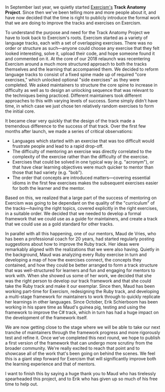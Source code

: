 In September last year, we quietly started [Exercism's](http://exercism.io) **Track Anatomy Project**. Since then we've been telling more and more people about it, and have now decided that the time is right to publicly introduce the formal work that we are doing to improve the tracks and exercises on Exercism.

To understand the purpose and need for the Track Anatomy Project we have to look back to Exercism's roots. Exercism started as a variety of language tracks, each with a set of overlapping exercises. There was no order or structure as such—anyone could choose any exercise that they felt looked interesting, solve it, upload their code, and hope someone found it and commented on it. At the core of our 2018 relaunch was recentering Exercism around a much more structured approach to both the tracks themselves and the learning that accompanied them. We decided to reform language tracks to consist of a fixed spine made up of required "core exercises," which unlocked optional "side exercises" as they were completed. We asked maintainers to structure the core spine to increase in difficulty as well as to design an unlocking sequence that was relevant to the techniques being practiced. Different maintainers took different approaches to this with varying levels of success. Some simply didn't have time, in which case we just chose ten relatively random exercises to form the initial core.

It became clear very quickly that the design of the track made a tremendous difference to the success of that track. Over the first few months after launch, we made a series of critical observations:
- Languages which started with an exercise that was too difficult would frustrate people and lead to a rapid drop-off.
- The difficulty of mentoring an exercise was directly correlated to the complexity of the exercise rather than the difficulty of the exercise.
- Exercises that could be solved in one typical way (e.g. "acronym"), or that have clear learning objectives were much quicker to mentor than those that had variety (e.g. "bob").
- The order that concepts are introduced matters—covering essential idioms in the first few exercises makes the subsequent exercises easier for both the learner and the mentor.

Based on this, we realized that a large part of the success of mentoring on Exercism was going to be dependant on the quality of the "curriculum" of the tracks—having the right topics, covered explicitly in the right exercises, in a suitable order. We decided that we needed to develop a formal framework that we could use as a guide for maintainers, and create a track that we could use as a gold standard for other tracks.

In parallel with all this happening, one of our mentors, Maud de Vries, who has been a professional coach for 20 years, had started regularly posting suggestions about how to improve the Ruby track. Her ideas were remarkably aligned with the realizations that we were also having. Quietly in the background, Maud was analyzing every Ruby exercise in turn and developing a map of how the exercises connect, the concepts they contained, and how they could be better arranged to form a track structure that was well-structured for learners and fun and engaging for mentors to work with. When she showed us some of her work, we decided that she was the right person to develop our track framework and that she could take the Ruby track and make it our exemplar. Since then, Maud has been working part-time for Exercism, redesigning the Ruby track, and developing a multi-stage framework for maintainers to work through to quickly replicate her learnings in other languages. Since October, Erik Schierboom has been working in his spare time as Maud's guinea pig, testing and using the framework to improve the C# track, which in turn has had a huge impact on the development of the framework itself.

We are now getting close to the stage where we will be able to take our next tranche of maintainers through the framework progress and more rigorously test and refine it. Once we've completed this next round, we hope to publish a first version of the framework that can undergo more scrutiny from the broader community. We're really excited to reach that point and to showcase all of the work that's been going on behind the scenes. We feel this is a giant step forward for Exercism that will significantly improve both the learning experience and that of mentors.

I want to finish this by saying a huge thank you to Maud who has tirelessly spearheaded this project, and to Erik who has given up so much of his free time to help out.
